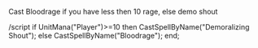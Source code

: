 Cast Bloodrage if you have less then 10 rage, else demo shout

/script if UnitMana("Player")>=10 then CastSpellByName("Demoralizing Shout"); else CastSpellByName("Bloodrage"); end; 